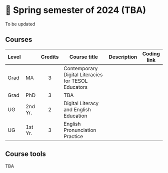 # 🌱 Spring semester of 2024 (TBA)
To be updated
## Courses

|Level||Credits|Course title|Description|Coding link|
|---|---|:---:|---|---|---|
|Grad|MA|3|Contemporary Digital Literacies for TESOL Educators |||
|Grad|PhD|3|TBA |||
|UG|2nd Yr.|2|Digital Literacy and English Education|||
|UG|1st Yr.|3|English Pronunciation Practice|||

## Course tools 
TBA
